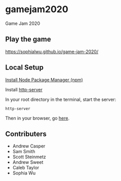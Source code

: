 # gamejam2020
Game Jam 2020

## Play the game
https://sophialwu.github.io/game-jam-2020/

## Local Setup

[Install Node Package Manager (npm)](https://www.npmjs.com/get-npm)

Install [http-server](https://www.npmjs.com/package/http-server)

In your root directory in the terminal, start the server:
```
http-server
``` 

Then in your browser, go [here](http://127.0.0.1:8080/).

## Contributers
- Andrew Casper
- Sam Smith
- Scott Steinmetz
- Andrew Sweet
- Caleb Taylor
- Sophia Wu
